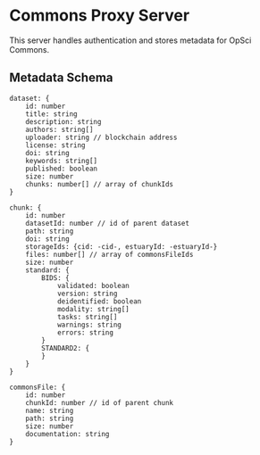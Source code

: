 # Commons Proxy Server

This server handles authentication and stores metadata for OpSci Commons.

## Metadata Schema

    dataset: {
        id: number
        title: string
        description: string
        authors: string[]
        uploader: string // blockchain address
        license: string
        doi: string
        keywords: string[]
        published: boolean
        size: number
        chunks: number[] // array of chunkIds
    }

    chunk: {
        id: number
        datasetId: number // id of parent dataset
        path: string
        doi: string
        storageIds: {cid: -cid-, estuaryId: -estuaryId-}
        files: number[] // array of commonsFileIds
        size: number
        standard: {
            BIDS: {
                validated: boolean
                version: string
                deidentified: boolean
                modality: string[]
                tasks: string[]
                warnings: string
                errors: string
            }
            STANDARD2: {
            }
        }
    }

    commonsFile: {
        id: number
        chunkId: number // id of parent chunk
        name: string
        path: string
        size: number
        documentation: string
    }
